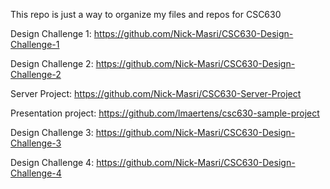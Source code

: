 This repo is just a way to organize my files and repos for CSC630

Design Challenge 1:
https://github.com/Nick-Masri/CSC630-Design-Challenge-1

Design Challenge 2:
https://github.com/Nick-Masri/CSC630-Design-Challenge-2

Server Project:
https://github.com/Nick-Masri/CSC630-Server-Project

Presentation project:
https://github.com/lmaertens/csc630-sample-project

Design Challenge 3: 
https://github.com/Nick-Masri/CSC630-Design-Challenge-3

Design Challenge 4:
https://github.com/Nick-Masri/CSC630-Design-Challenge-4
